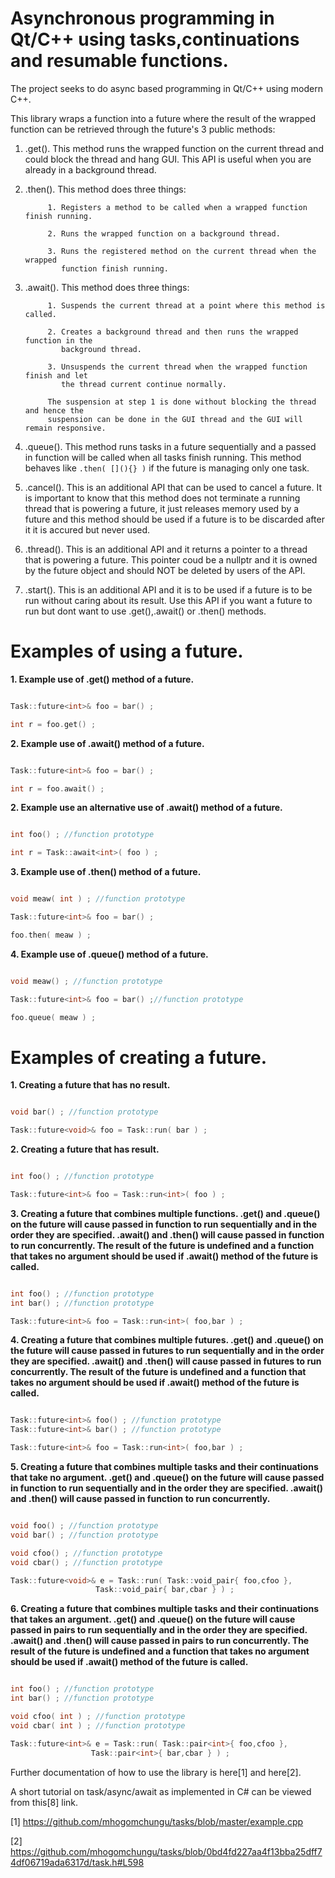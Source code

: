

Asynchronous programming in Qt/C++ using tasks,continuations and resumable functions.
========

The project seeks to do async based programming in Qt/C++ using modern C++.

This library wraps a function into a future where the result of the wrapped function
can be retrieved through the future's 3 public methods:

1. .get().  This method runs the wrapped function on the current thread
            and could block the thread and hang GUI. This API is useful when you are already
            in a background thread.

2. .then(). This method does three things:

            1. Registers a method to be called when a wrapped function finish running.

            2. Runs the wrapped function on a background thread.

            3. Runs the registered method on the current thread when the wrapped
               function finish running.

3. .await(). This method does three things:

            1. Suspends the current thread at a point where this method is called.

            2. Creates a background thread and then runs the wrapped function in the
               background thread.

            3. Unsuspends the current thread when the wrapped function finish and let
               the thread current continue normally.

            The suspension at step 1 is done without blocking the thread and hence the
            suspension can be done in the GUI thread and the GUI will remain responsive.

4. .queue(). This method runs tasks in a future sequentially and a passed in function will be called when all tasks
	     finish running. This method behaves like ```.then( [](){} )``` if the future is managing only one task.

5. .cancel(). This is an additional API that can be used to cancel a future. It is important to know that
              this method does not terminate a running thread that is powering a future, it just releases
	      memory used by a future and this method should be used if a future is to be discarded after it
	      it is accured but never used.

6. .thread(). This is an additional API and it returns a pointer to a thread that is powering a future. This pointer
              coud be a nullptr and it is owned by the future object and should NOT be deleted by users of the API.

7. .start(). This is an additional API and it is to be used if a future is to be run without caring about its result.
	     Use this API if you want a future to run but dont want to use .get(),.await() or .then() methods.



Examples of using a future.
========

**1. Example use of .get() method of a future.**

```c++

Task::future<int>& foo = bar() ;

int r = foo.get() ;

```

**2. Example use of .await() method of a future.**

```c++

Task::future<int>& foo = bar() ;

int r = foo.await() ;

```
**2. Example use an alternative use of .await() method of a future.**

```c++

int foo() ; //function prototype

int r = Task::await<int>( foo ) ;

```

**3. Example use of .then() method of a future.**

```c++

void meaw( int ) ; //function prototype

Task::future<int>& foo = bar() ;

foo.then( meaw ) ;

```

**4. Example use of .queue() method of a future.**

```c++

void meaw() ; //function prototype

Task::future<int>& foo = bar() ;//function prototype

foo.queue( meaw ) ;

```

Examples of creating a future.
========

**1. Creating a future that has no result.**
```c++

void bar() ; //function prototype

Task::future<void>& foo = Task::run( bar ) ;

```

**2. Creating a future that has result.**
```c++

int foo() ; //function prototype

Task::future<int>& foo = Task::run<int>( foo ) ;

```

**3. Creating a future that combines multiple functions. .get() and .queue() on the future will cause passed in function to run sequentially and in the order they are specified. .await() and .then() will cause passed in function to run concurrently. The result of the future is undefined and a function that takes no argument should be used if .await() method of the future is called.**

```c++

int foo() ; //function prototype
int bar() ; //function prototype

Task::future<int>& foo = Task::run<int>( foo,bar ) ;

```

**4. Creating a future that combines multiple futures. .get() and .queue() on the future will cause passed in futures to run sequentially and in the order they are specified. .await() and .then() will cause passed in futures to run concurrently. The result of the future is undefined and a function that takes no argument should be used if .await() method of the future is called.**

```c++

Task::future<int>& foo() ; //function prototype
Task::future<int>& bar() ; //function prototype

Task::future<int>& foo = Task::run<int>( foo,bar ) ;

```

**5. Creating a future that combines multiple tasks and their continuations that take no argument. .get() and .queue() on the future will cause passed in function to run sequentially and in the order they are specified. .await() and .then() will cause passed in function to run concurrently.**
```c++

void foo() ; //function prototype
void bar() ; //function prototype

void cfoo() ; //function prototype
void cbar() ; //function prototype

Task::future<void>& e = Task::run( Task::void_pair{ foo,cfoo },
				   Task::void_pair{ bar,cbar } ) ;

```

**6. Creating a future that combines multiple tasks and their continuations that takes an argument. .get() and .queue() on the future will cause passed in pairs to run sequentially and in the order they are specified. .await() and .then() will cause passed in pairs to run concurrently. The result of the future is undefined and a function that takes no argument should be used if .await() method of the future is called.**

```c++

int foo() ; //function prototype
int bar() ; //function prototype

void cfoo( int ) ; //function prototype
void cbar( int ) ; //function prototype

Task::future<int>& e = Task::run( Task::pair<int>{ foo,cfoo },
				  Task::pair<int>{ bar,cbar } ) ;
```

Further documentation of how to use the library is here[1] and here[2].

A short tutorial on task/async/await as implemented in C# can be viewed from this[8] link.

[1] https://github.com/mhogomchungu/tasks/blob/master/example.cpp

[2] https://github.com/mhogomchungu/tasks/blob/0bd4fd227aa4f13bba25dff74df06719ada6317d/task.h#L598
